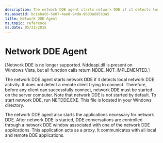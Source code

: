 ```yaml
---
description: The network DDE agent starts network DDE if it detects local network DDE activity.
ms.assetid: bc1e6a06-be07-4ae8-94da-9603a885b3a5
title: Network DDE Agent
ms.topic: reference
ms.date: 05/31/2018
---
```


# Network DDE Agent

\[Network DDE is no longer supported. Nddeapi.dll is present on Windows Vista, but all function calls return NDDE\_NOT\_IMPLEMENTED.\]

The network DDE agent starts network DDE if it detects local network DDE activity. It does not detect a remote client trying to connect. Therefore, before any client can successfully connect, network DDE must be started on the server computer. Note that network DDE is not started by default. To start network DDE, run NETDDE.EXE. This file is located in your Windows directory.

The network DDE agent also starts the applications necessary for network DDE. After network DDE is started, DDE conversations are controlled through a network DDE window associated with one of the network DDE applications. This application acts as a proxy. It communicates with all local and remote DDE applications.

 

 



